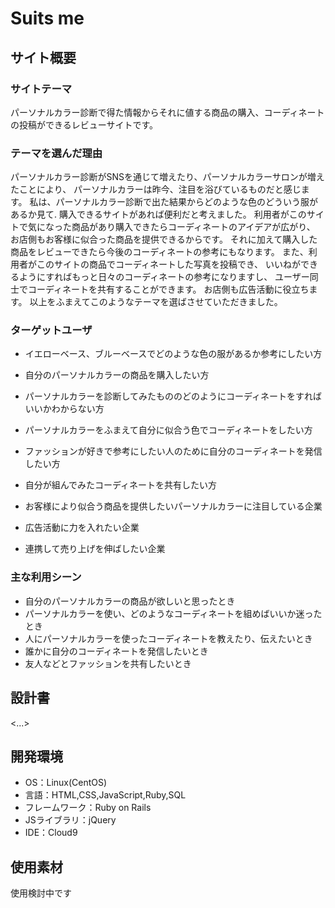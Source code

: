# Suits me

## サイト概要
### サイトテーマ
パーソナルカラー診断で得た情報からそれに値する商品の購入、コーディネートの投稿ができるレビューサイトです。

### テーマを選んだ理由
パーソナルカラー診断がSNSを通じて増えたり、パーソナルカラーサロンが増えたことにより、
パーソナルカラーは昨今、注目を浴びているものだと感じます。
私は、パーソナルカラー診断で出た結果からどのような色のどういう服があるか見て.
購入できるサイトがあれば便利だと考えました。
利用者がこのサイトで気になった商品があり購入できたらコーディネートのアイデアが広がり、
お店側もお客様に似合った商品を提供できるからです。
それに加えて購入した商品をレビューできたら今後のコーディネートの参考にもなります。
また、利用者がこのサイトの商品でコーディネートした写真を投稿でき、
いいねができるようにすればもっと日々のコーディネートの参考になりますし、
ユーザー同士でコーディネートを共有することができます。
お店側も広告活動に役立ちます。
以上をふまえてこのようなテーマを選ばさせていただきました。

### ターゲットユーザ
- イエローベース、ブルーベースでどのような色の服があるか参考にしたい方
- 自分のパーソナルカラーの商品を購入したい方
- パーソナルカラーを診断してみたもののどのようにコーディネートをすればいいかわからない方
- パーソナルカラーをふまえて自分に似合う色でコーディネートをしたい方
- ファッションが好きで参考にしたい人のために自分のコーディネートを発信したい方
- 自分が組んでみたコーディネートを共有したい方

- お客様により似合う商品を提供したいパーソナルカラーに注目している企業
- 広告活動に力を入れたい企業
- 連携して売り上げを伸ばしたい企業

### 主な利用シーン
- 自分のパーソナルカラーの商品が欲しいと思ったとき
- パーソナルカラーを使い、どのようなコーディネートを組めばいいか迷ったとき
- 人にパーソナルカラーを使ったコーディネートを教えたり、伝えたいとき
- 誰かに自分のコーディネートを発信したいとき
- 友人などとファッションを共有したいとき

## 設計書
<...>

## 開発環境
- OS：Linux(CentOS)
- 言語：HTML,CSS,JavaScript,Ruby,SQL
- フレームワーク：Ruby on Rails
- JSライブラリ：jQuery
- IDE：Cloud9

## 使用素材
使用検討中です
